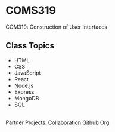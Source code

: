 # COMS319
COM319: Construction of User Interfaces

## Class Topics
* HTML
* CSS
* JavaScript
* React
* Node.js
* Express
* MongoDB
* SQL

<br>
Partner Projects: <a href='https://github.com/COMS319-Collab'>Collaboration Github Org</a>

